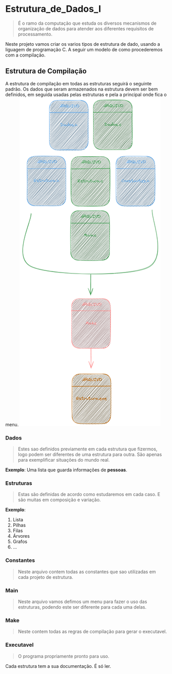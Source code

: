 # Estrutura_de_Dados_I
 > É o ramo da computação que estuda os diversos mecanismos de organização de dados para atender aos diferentes requisitos de processamento.

Neste projeto vamos criar os varios tipos de estrutura de dado, usando a liguagem de programação C. A seguir um modelo de como procederemos com a compilação.

## Estrutura de Compilação
A estrutura de compilação em todas as estruturas seguirá o seguinte padrão. Os dados que seram armazenados na estrutura devem ser bem definidos, em seguida usadas pelas estruturas e pela a principal onde fica o menu.
<img src="doc_images/estrutura_de_compilacao.png"></img>

### Dados
> Estes sao definidos previamente em cada estrutura que fizermos, logo podem ser diferentes de uma estrutura para outra. São apenas para exemplificar situações do mundo real.

__Exemplo__: Uma lista que guarda informações de **pessoas**.

### Estruturas
> Estas são definidas de acordo como estudaremos em cada caso. E são muitas em composição e variação.

__Exemplo__: 
1. Lista
2. Pilhas
3. Filas
4. Árvores
5. Grafos
6. ...

### Constantes
> Neste arquivo contem todas as constantes que sao utilizadas em cada projeto de estrutura.

### Main
> Neste arquivo vamos defimos um menu para fazer o uso das estruturas, podendo este ser diferente para cada uma delas.

### Make
> Neste contem todas as regras de compilação para gerar o executavel.

### Executavel
> O programa propriamente pronto para uso.

Cada estrutura tem a sua documentação. É só ler.
